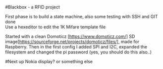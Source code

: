 #Blackbox - a RFID project

First phase is to build a state machine, 
also some testing with SSH and GIT done <br>
Use a hexeditor to edit the 1K Mifare template file

Started with a clean Domoticz [https://www.domoticz.com/] SD image[https://sourceforge.net/projects/domoticz/files/], made for Raspberry.
Then in the first config I added SPI and I2C, expanded the filesystem and changed the pi password (yes, you should do this also..)

#Next up
Nokia display? or something else


